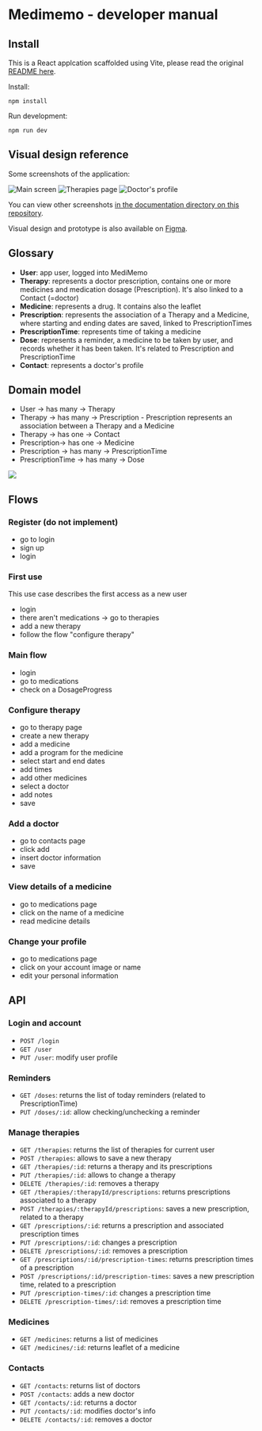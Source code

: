# Medimemo - developer manual

## Install

This is a React applcation scaffolded using Vite, please read the original [README here](./doc/Vite-README.md).

Install: 

`npm install`

Run development:

`npm run dev`

## Visual design reference

Some screenshots of the application:

![Main screen](./doc/screens/Medications-1.png)
![Therapies page](./doc/screens/My%20therapies-1.png)
![Doctor's profile](./doc/screens/Laura%20thompson.png)

You can view other screenshots [in the documentation directory on this repository](./doc/screens/).

Visual design and prototype is also available on [Figma](https://www.figma.com/proto/u3QbbGOEuDUcnEZSngo9EG/Oh---MediMemo-UI?node-id=2-2&node-type=canvas&t=GVyTDEfgoRT1MYiI-1&scaling=scale-down&content-scaling=fixed&page-id=0%3A1&starting-point-node-id=2%3A2).

## Glossary

- **User**: app user, logged into MediMemo
- **Therapy**: represents a doctor prescription, contains one or more medicines and medication dosage (Prescription). It's also linked to a Contact (=doctor)
- **Medicine**: represents a drug. It contains also the leaflet
- **Prescription**: represents the association of a Therapy and a Medicine, where starting and ending dates are saved, linked to PrescriptionTimes
- **PrescriptionTime**: represents time of taking a medicine
- **Dose**: represents a reminder, a medicine to be taken by user, and records whether it has been taken. It's related to Prescription and PrescriptionTime
- **Contact**: represents a doctor's profile

## Domain model

- User -> has many -> Therapy
- Therapy -> has many -> Prescription - Prescription represents an association between a Therapy and a Medicine
- Therapy -> has one -> Contact
- Prescription-> has one -> Medicine
- Prescription -> has many -> PrescriptionTime
- PrescriptionTime -> has many -> Dose

![](./doc/assets/domain-model.png)

## Flows

### Register (do not implement)

- go to login
- sign up
- login

### First use

This use case describes the first access as a new user

- login
- there aren't medications -> go to therapies
- add a new therapy
- follow the flow "configure therapy"

### Main flow

- login
- go to medications
- check on a DosageProgress

### Configure therapy

- go to therapy page
- create a new therapy
- add a medicine
- add a program for the medicine
- select start and end dates
- add times
- add other medicines
- select a doctor
- add notes
- save

### Add a doctor

- go to contacts page
- click add
- insert doctor information
- save

### View details of a medicine

- go to medications page
- click on the name of a medicine
- read medicine details

### Change your profile

- go to medications page
- click on your account image or name
- edit your personal information

## API

### Login and account

- `POST /login`
- `GET /user`
- `PUT /user`: modify user profile

### Reminders

- `GET /doses`: returns the list of today reminders (related to PrescriptionTime)
- `PUT /doses/:id`: allow checking/unchecking a reminder

### Manage therapies

- `GET /therapies`: returns the list of therapies for current user
- `POST /therapies`: allows to save a new therapy
- `GET /therapies/:id`: returns a therapy and its prescriptions
- `PUT /therapies/:id`: allows to change a therapy
- `DELETE /therapies/:id`: removes a therapy
- `GET /therapies/:therapyId/prescriptions`: returns prescriptions associated to a therapy
- `POST /therapies/:therapyId/prescriptions`: saves a new prescription, related to a therapy
- `GET /prescriptions/:id`: returns a prescription and associated prescription times
- `PUT /prescriptions/:id`: changes a prescription
- `DELETE /prescriptions/:id`: removes a prescription
- `GET /prescriptions/:id/prescription-times`: returns prescription times of a prescription
- `POST /prescriptions/:id/prescription-times`: saves a new prescription time, related to a prescription
- `PUT /prescription-times/:id`: changes a prescription time
- `DELETE /prescription-times/:id`: removes a prescription time

### Medicines

- `GET /medicines`: returns a list of medicines
- `GET /medicines/:id`: returns leaflet of a medicine

### Contacts

- `GET /contacts`: returns list of doctors
- `POST /contacts`: adds a new doctor
- `GET /contacts/:id`: returns a doctor
- `PUT /contacts/:id`: modifies doctor's info
- `DELETE /contacts/:id`: removes a doctor

